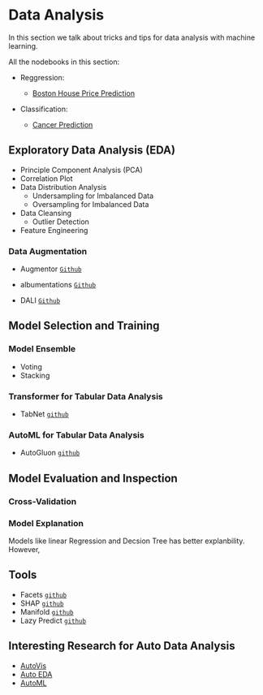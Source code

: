 # Data Analysis 

In this section we talk about tricks and tips for data analysis with machine learning. 


All the nodebooks in this section:

* Reggression:

  * [Boston House Price Prediction]()

* Classification:

  * [Cancer Prediction]()

## Exploratory Data Analysis (EDA)

* Principle Component Analysis (PCA)
* Correlation Plot
* Data Distribution Analysis
   * Undersampling for Imbalanced Data
   * Oversampling for Imbalanced Data 
* Data Cleansing
   * Outlier Detection 
* Feature Engineering

### Data Augmentation

- Augmentor [`Github`](https://github.com/mdbloice/Augmentor?utm_source=mybridge&utm_medium=blog&utm_campaign=read_more)

- albumentations [`Github`](https://github.com/albumentations-team/albumentations)

- DALI [`Github`](https://github.com/NVIDIA/DALI)



## Model Selection and Training

### Model Ensemble

* Voting 
* Stacking


### Transformer for Tabular Data Analysis

* TabNet [`github`](https://github.com/google-research/google-research/tree/master/tabnet)

### AutoML for Tabular Data Analysis

* AutoGluon [`github`](https://github.com/awslabs/autogluon)



## Model Evaluation and Inspection



### Cross-Validation

### Model Explanation

Models like linear Regression and Decsion Tree has better explanbility. However, 




## Tools

* Facets [`github`](https://github.com/PAIR-code/facets)
* SHAP [`github`](https://github.com/slundberg/shap)
* Manifold [`github`](https://github.com/uber/manifold)
* Lazy Predict [`github`](https://github.com/shankarpandala/lazypredict)

## Interesting Research for Auto Data Analysis

* [AutoVis]()
* [Auto EDA]()
* [AutoML]()


